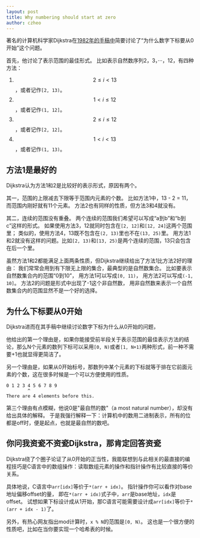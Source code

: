 ```yaml
---
layout: post
title: Why numbering should start at zero
author: czheo
---
```


著名的计算机科学家Dijkstra在[1982年的手稿中](https://www.cs.utexas.edu/users/EWD/transcriptions/EWD08xx/EWD831.html)简要讨论了“为什么数字下标要从0开始”这个问题。

首先，他讨论了表示范围的最佳形式。
比如表示自然数序列2，3，···，12，有四种方法：

1. $$2 \leq i \lt 13$$，或者记作`[2, 13)`。
2. $$1 \lt i \leq 12$$，或者记作`(1, 12]`。
3. $$2 \leq i \leq 12$$，或者记作`[2, 12]`。
4. $$1 \lt i \lt 13$$，或者记作`(1, 13)`。

## 方法1是最好的

Dijkstra认为方法1和2是比较好的表示形式，原因有两个。

其一，范围的上限减去下限等于范围内元素的个数。
比如方法1中，13 - 2 = 11，而范围内刚好就有11个元素。
方法2也有同样的性质，但方法3和4就没有。

其二，连续的范围没有重叠。
两个连续的范围我们希望可以写成“a到b”和“b到c”这样的形式。
如果使用方法3，12就同时包含在`[2, 12]`和`[12, 24]`这两个范围里；
类似的，使用方法4，13既不包含在`(2, 13)`里也不在`(13, 25)`里。
用方法1和2就没有这样的问题。比如`[2, 13)`和`[13, 25)`是两个连续的范围，13只会包含在后一个里。

虽然方法1和2都能满足上面两条性质，但Dijkstra继续给出了方法1比方法2好的理由：
我们常常会用到有下限无上限的集合，最典型的是自然数集合。
比如要表示自然数集合内的范围“0到10”，
用方法1可以写成`[0, 11)`，
用方法2可以写成`(-1, 10]`。
方法2的问题是形式中出现了-1这个非自然数，
用非自然数来表示一个自然数集合内的范围显然不是一个好的选择。

## 为什么下标要从0开始

Dijkstra进而在其手稿中继续讨论数字下标为什么从0开始的问题，

他给出的第一个理由是，如果你能接受前半段关于表示范围的最佳表示方法的结论，那么N个元素的数列下标可以采用`[0, N)`或者`[1, N+1)`两种形式，前一种不需要+1也就显得更简洁了。

另一个理由是，如果从0开始标号，那数列中某个元素的下标就等于排在它前面元素的个数，这在很多时候是一个可以方便使用的性质。

~~~
0 1 2 3 4 5 6 7 8 9
        ^
There are 4 elements before this.        
~~~

第三个理由有点模糊，他说0是"最自然的数"（a most natural number），却没有给出具体的解释。
于是我强行解释一下：计算机中的数用二进制表示，所有的位都是off时，便是起点，也就是最自然的数吧。

## 你问我资瓷不资瓷Dijkstra，那肯定回答资瓷

Dijkstra绕了个圈子论证了从0开始的正当性，我能联想到与此相关的最直接的编程技巧是C语言中的数组操作：读取数组元素的操作和指针操作有比较直接的等价关系。

具体地说，C语言中`arr[idx]`等价于`*(arr + idx)`。
指针操作你可以看作对base地址偏移offset的量，
即在`*(arr + idx)`式子中，`arr`是base地址，`idx`是offset。
试想如果下标设计成从1开始，那C语言可能需要设计成`arr[idx]`等价于`*(arr + idx - 1)`了。

另外，有热心网友指出mod计算时，`x % N`的范围是`[0, N)`。
这也是一个很方便的性质吧，比如在当你要实现一个哈希表的时候。